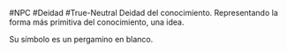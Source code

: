 #NPC #Deidad #True-Neutral 
Deidad del conocimiento. Representando la forma más primitiva del conocimiento, una idea.

Su símbolo es un pergamino  en blanco.